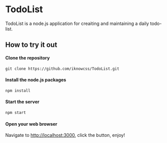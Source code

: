 # TodoList
TodoList is a node.js application for creaiting and maintaining a daily todo-list.

## How to try it out

#### Clone the repository
```
git clone https://github.com/iknowcss/TodoList.git
```

#### Install the node.js packages
```
npm install
```

#### Start the server
```
npm start
```

#### Open your web browser
Navigate to [http://localhost:3000](http://localhost:3000), click the button, enjoy!

